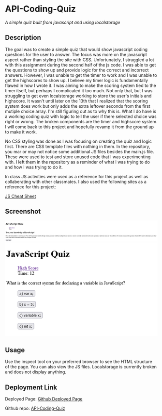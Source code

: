 # API-Coding-Quiz

*A simple quiz built from javascript and using localstorage*

## Description

The goal was to create a simple quiz that would show javascript coding questions for the user to answer. The focus was more on the javascript aspect rather than styling the site with CSS. Unfortunately, I struggled a lot with this assignment during the second half of the js code. I was able to get the  questions to show up and provide logic for the correct and incorrect answers. However, I was unable to get the timer to work and I was unable to get the highscores to show up. I believe my timer logic is fundamentally flawed in how I wrote it. I was aiming to make the scoring system tied to the timer itself, but perhaps I complicated it too much. Not only that, but I was struggling to get even localstorage working to store the user's initials and highscore. It wasn't until later on the 13th that I realized that the scoring system does work but only adds the extra leftover seconds from the first mutiple choice array. I'm still figuring out as to why this is. What I do have is a working coding quiz with logic to tell the user if there selected choice was right or wrong. The broken components are the timer and highscore system. I will come back to this project and hopefully revamp it from the ground up to make it work.

No CSS styling was done as I was focusing on creating the quiz and logic first. There are CSS template files with nothing in them. In the repository, you mar or may not notice some additional JS files besides the main.js file. These were used to test and store unused code that I was experimenting with. I left them in the repository as a reminder of what I was trying to do and how I was trying to do it.

In class JS activities were used as a reference for this project as well as collaberating with other classmates. I also used the following sites as a reference for this project:

[JS Cheat Sheet](https://htmlcheatsheet.com/js/)


## Screenshot

![alt coding quiz site](./assets/Coding%20Quiz%20Main%20Screen.png)
![alt coding quiz site question and choices](./assets/Question%20&%20Choices.png)

## Usage

Use the inspect tool on your preferred browser to see the HTML structure of the page. You can also view the JS files. Localstorage is currently broken and does not display anything.


## Deployment Link

Deployed Page: [Github Deployed Page]()

Github repo: [API-Coding-Quiz](https://github.com/Exo-MDR-CD2000/API-Coding-Quiz)